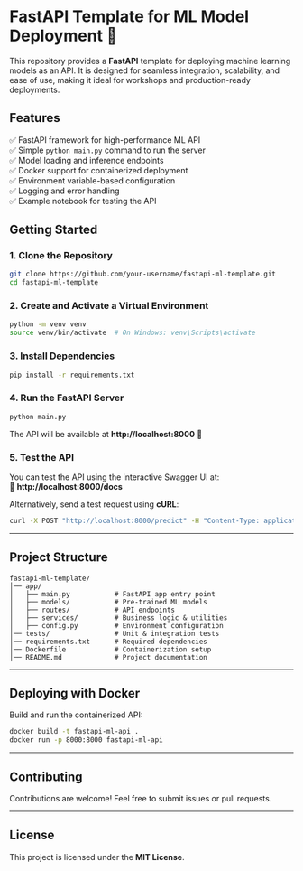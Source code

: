 # **FastAPI Template for ML Model Deployment 🚀**  

This repository provides a **FastAPI** template for deploying machine learning models as an API. It is designed for seamless integration, scalability, and ease of use, making it ideal for workshops and production-ready deployments.  

## **Features**  
✅ FastAPI framework for high-performance ML API  
✅ Simple `python main.py` command to run the server  
✅ Model loading and inference endpoints  
✅ Docker support for containerized deployment  
✅ Environment variable-based configuration  
✅ Logging and error handling  
✅ Example notebook for testing the API  

## **Getting Started**  

### **1. Clone the Repository**  
```bash  
git clone https://github.com/your-username/fastapi-ml-template.git  
cd fastapi-ml-template  
```

### **2. Create and Activate a Virtual Environment**  
```bash  
python -m venv venv  
source venv/bin/activate  # On Windows: venv\Scripts\activate  
```

### **3. Install Dependencies**  
```bash  
pip install -r requirements.txt  
```

### **4. Run the FastAPI Server**  
```bash  
python main.py  
```
The API will be available at **http://localhost:8000** 🚀  

### **5. Test the API**  
You can test the API using the interactive Swagger UI at:  
📌 **http://localhost:8000/docs**  

Alternatively, send a test request using **cURL**:  
```bash  
curl -X POST "http://localhost:8000/predict" -H "Content-Type: application/json" -d '{"features": [1.2, 3.4, 5.6]}'  
```

---

## **Project Structure**  
```
fastapi-ml-template/
│── app/
│   ├── main.py           # FastAPI app entry point
│   ├── models/           # Pre-trained ML models
│   ├── routes/           # API endpoints
│   ├── services/         # Business logic & utilities
│   ├── config.py         # Environment configuration
│── tests/                # Unit & integration tests
│── requirements.txt      # Required dependencies
│── Dockerfile            # Containerization setup
│── README.md             # Project documentation
```

---

## **Deploying with Docker**  
Build and run the containerized API:  
```bash  
docker build -t fastapi-ml-api .  
docker run -p 8000:8000 fastapi-ml-api  
```

---

## **Contributing**  
Contributions are welcome! Feel free to submit issues or pull requests.  

---

## **License**  
This project is licensed under the **MIT License**.  

